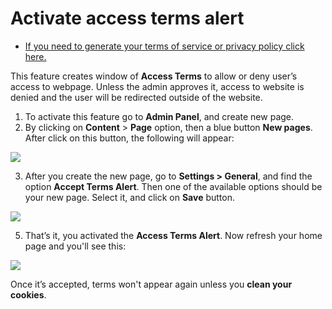 # Activate access terms alert
* [If you need to generate your terms of service or privacy policy click here.](https://www.shareasale.com/r.cfm?b=854385&u=1782794&m=65338)

This feature creates window of  **Access Terms**  to allow or deny user’s access to webpage. Unless the admin approves it, access to website is denied and the user will be redirected outside of the website.

1. To activate this feature go to  **Admin Panel**, and create new page. 
2. By clicking on  **Content**  >  **Page**  option, then a blue button  **New pages**. After click on this button, the following will appear:

![](https://raw.githubusercontent.com/yclas/guides/master/images/access%20terms%20alerts.png)

3. After you create the new page, go to  **Settings > General**, and find the option  **Accept Terms Alert**. Then one of the available options should be your new page. Select it, and click on  **Save**  button.

![](https://raw.githubusercontent.com/yclas/guides/master/images/accept%20terms%20and%20alerts.png)

5. That’s it, you activated the  **Access Terms Alert**. Now refresh your home page and you'll see this:

![](https://raw.githubusercontent.com/yclas/guides/master/images/accept%20terms%20and%20alerts%202.png)

Once it’s accepted, terms won't appear again unless you  **clean your cookies**.
